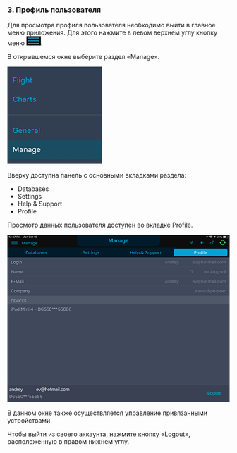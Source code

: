 ### 3. Профиль пользователя

Для просмотра профиля пользователя необходимо выйти в главное меню приложения. Для этого нажмите в левом верхнем углу кнопку меню  ![](../../../images/menuButton-2.png).

В открывшемся окне выберите раздел «Manage».

![](../../../images/leftPanel-2.png)

Вверху доступна панель с основными вкладками раздела:

- Databases
- Settings
- Help & Support
- Profile

Просмотр данных пользователя доступен во вкладке Profile.

![](../../../images/IMG_3139-2.png)

В данном окне также осуществляется управление привязанными устройствами.

Чтобы выйти из своего аккаунта, нажмите кнопку «Logout», расположенную в правом нижнем углу.